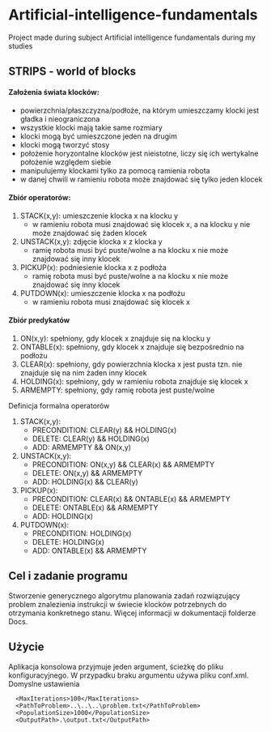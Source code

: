 # Artificial-intelligence-fundamentals
Project made during subject Artificial intelligence fundamentals during my studies


## STRIPS - world of blocks
#### Założenia świata klocków:
* powierzchnia/płaszczyzna/podłoże, na którym umieszczamy klocki jest gładka i nieograniczona
* wszystkie klocki mają takie same rozmiary
* klocki mogą być umieszczone jeden na drugim
* klocki mogą tworzyć stosy
* położenie horyzontalne klocków jest nieistotne, liczy się ich wertykalne położenie względem siebie
* manipulujemy klockami tylko za pomocą ramienia robota
* w danej chwili w ramieniu robota może znajdować się tylko jeden klocek

#### Zbiór operatorów:
1. STACK(x,y): umieszczenie klocka x na klocku y
    * w ramieniu robota musi znajdować się klocek x, a na klocku y nie może znajdować się żaden klocek
2. UNSTACK(x,y): zdjęcie klocka x z klocka y
    * ramię robota musi być puste/wolne a na klocku x nie może znajdować się inny klocek
3. PICKUP(x): podniesienie klocka x z podłoża
    * ramię robota musi być puste/wolne a na klocku x nie może znajdować się inny klocek
4. PUTDOWN(x): umieszczenie klocka x na podłożu
    * w ramieniu robota musi znajdować się klocek x

#### Zbiór predykatów
1. ON(x,y): spełniony, gdy klocek x znajduje się na klocku y
2. ONTABLE(x): spełniony, gdy klocek x znajduje się bezpośrednio na podłożu
3. CLEAR(x): spełniony, gdy powierzchnia klocka x jest pusta tzn. nie znajduje się na nim żaden inny klocek
4. HOLDING(x): spełniony, gdy w ramieniu robota znajduje się klocek x
5. ARMEMPTY: spełniony, gdy ramię robota jest puste/wolne

Definicja formalna operatorów
1. STACK(x,y):
    * PRECONDITION: CLEAR(y) && HOLDING(x)
    * DELETE: CLEAR(y) && HOLDING(x)
    * ADD: ARMEMPTY && ON(x,y)
2. UNSTACK(x,y):
    * PRECONDITION: ON(x,y) && CLEAR(x) && ARMEMPTY
    * DELETE: ON(x,y) && ARMEMPTY
    * ADD: HOLDING(x) && CLEAR(y)
3. PICKUP(x):
    * PRECONDITION: CLEAR(x) && ONTABLE(x) && ARMEMPTY
    * DELETE: ONTABLE(x) && ARMEMPTY
    * ADD: HOLDING(x)
4. PUTDOWN(x):
    * PRECONDITION: HOLDING(x)
    * DELETE: HOLDING(x)
    * ADD: ONTABLE(x) && ARMEMPTY

## Cel i zadanie programu
Stworzenie generycznego algorytmu planowania zadań rozwiązujący problem znalezienia instrukcji w świecie klocków potrzebnych do otrzymania konkretnego stanu.
Więcej informacji w dokumentacji folderze Docs.

## Użycie
Aplikacja konsolowa przyjmuje jeden argument, ścieżkę do pliku konfiguracyjnego. 
W przypadku braku argumentu używa pliku conf.xml.
Domyslne ustawienia
```
  <MaxIterations>100</MaxIterations>
  <PathToProblem>..\..\..\problem.txt</PathToProblem>
  <PopulationSize>1000</PopulationSize>
  <OutputPath>.\output.txt</OutputPath>
```
